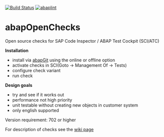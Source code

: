 [![Build Status](https://travis-ci.org/larshp/abapOpenChecks.svg?branch=master)](https://travis-ci.org/larshp/abapOpenChecks)
[![abaplint](http://abaplint.org/badges/larshp/abapOpenChecks)](http://abaplint.org/project/larshp/abapOpenChecks)

abapOpenChecks
==============

Open source checks for SAP Code Inspector / ABAP Test Cockpit (SCI/ATC)

**Installation**
- install via [abapGit](https://github.com/larshp/abapGit) using the online or offline option
- activate checks in SCI(Goto -> Management Of -> Tests)
- configure check variant
- run check

**Design goals**
- try and see if it works out
- performance not high priority
- unit testable without creating new objects in customer system
- only english supported

Version requirement: 702 or higher

For description of checks see the [wiki page](https://github.com/larshp/abapOpenChecks/wiki)

